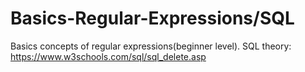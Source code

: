 # Basics-Regular-Expressions/SQL
Basics concepts of regular expressions(beginner level).
SQL theory: https://www.w3schools.com/sql/sql_delete.asp
